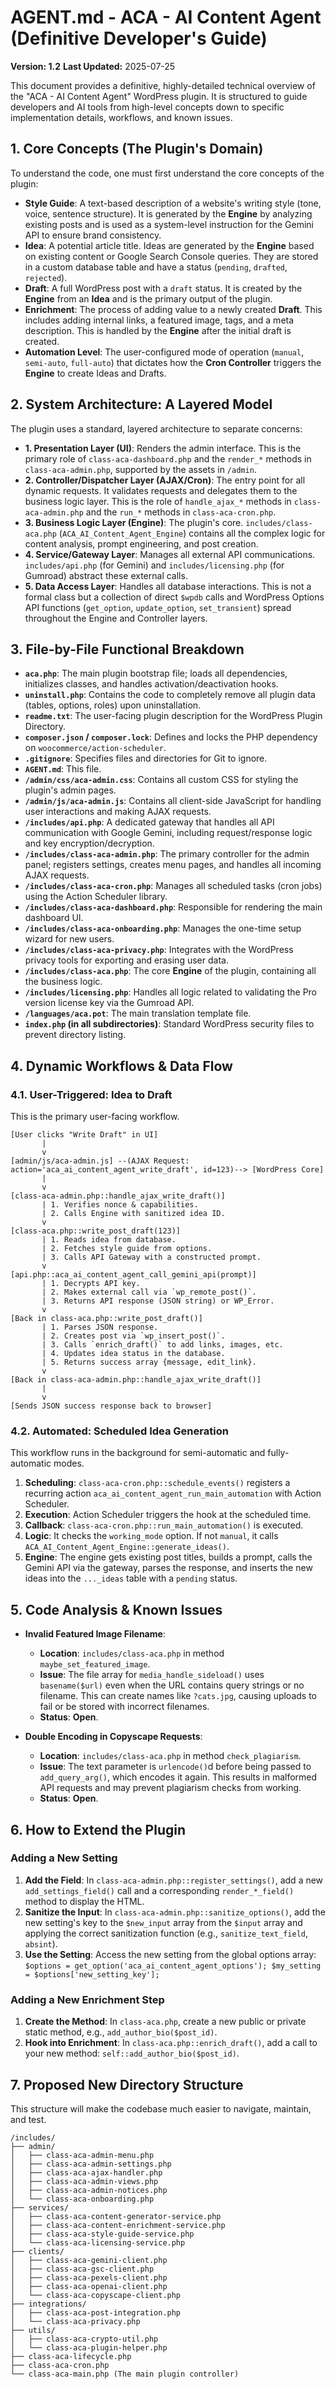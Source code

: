 # AGENT.md - ACA - AI Content Agent (Definitive Developer's Guide)

**Version: 1.2**
**Last Updated:** 2025-07-25

This document provides a definitive, highly-detailed technical overview of the "ACA - AI Content Agent" WordPress plugin. It is structured to guide developers and AI tools from high-level concepts down to specific implementation details, workflows, and known issues.

## 1. Core Concepts (The Plugin's Domain)

To understand the code, one must first understand the core concepts of the plugin:

-   **Style Guide**: A text-based description of a website's writing style (tone, voice, sentence structure). It is generated by the **Engine** by analyzing existing posts and is used as a system-level instruction for the Gemini API to ensure brand consistency.
-   **Idea**: A potential article title. Ideas are generated by the **Engine** based on existing content or Google Search Console queries. They are stored in a custom database table and have a status (`pending`, `drafted`, `rejected`).
-   **Draft**: A full WordPress post with a `draft` status. It is created by the **Engine** from an **Idea** and is the primary output of the plugin.
-   **Enrichment**: The process of adding value to a newly created **Draft**. This includes adding internal links, a featured image, tags, and a meta description. This is handled by the **Engine** after the initial draft is created.
-   **Automation Level**: The user-configured mode of operation (`manual`, `semi-auto`, `full-auto`) that dictates how the **Cron Controller** triggers the **Engine** to create Ideas and Drafts.

## 2. System Architecture: A Layered Model

The plugin uses a standard, layered architecture to separate concerns:

-   **1. Presentation Layer (UI)**: Renders the admin interface. This is the primary role of `class-aca-dashboard.php` and the `render_*` methods in `class-aca-admin.php`, supported by the assets in `/admin`.
-   **2. Controller/Dispatcher Layer (AJAX/Cron)**: The entry point for all dynamic requests. It validates requests and delegates them to the business logic layer. This is the role of `handle_ajax_*` methods in `class-aca-admin.php` and the `run_*` methods in `class-aca-cron.php`.
-   **3. Business Logic Layer (Engine)**: The plugin's core. `includes/class-aca.php` (`ACA_AI_Content_Agent_Engine`) contains all the complex logic for content analysis, prompt engineering, and post creation.
-   **4. Service/Gateway Layer**: Manages all external API communications. `includes/api.php` (for Gemini) and `includes/licensing.php` (for Gumroad) abstract these external calls.
-   **5. Data Access Layer**: Handles all database interactions. This is not a formal class but a collection of direct `$wpdb` calls and WordPress Options API functions (`get_option`, `update_option`, `set_transient`) spread throughout the Engine and Controller layers.

## 3. File-by-File Functional Breakdown

-   **`aca.php`**: The main plugin bootstrap file; loads all dependencies, initializes classes, and handles activation/deactivation hooks.
-   **`uninstall.php`**: Contains the code to completely remove all plugin data (tables, options, roles) upon uninstallation.
-   **`readme.txt`**: The user-facing plugin description for the WordPress Plugin Directory.
-   **`composer.json` / `composer.lock`**: Defines and locks the PHP dependency on `woocommerce/action-scheduler`.
-   **`.gitignore`**: Specifies files and directories for Git to ignore.
-   **`AGENT.md`**: This file.
-   **`/admin/css/aca-admin.css`**: Contains all custom CSS for styling the plugin's admin pages.
-   **`/admin/js/aca-admin.js`**: Contains all client-side JavaScript for handling user interactions and making AJAX requests.
-   **`/includes/api.php`**: A dedicated gateway that handles all API communication with Google Gemini, including request/response logic and key encryption/decryption.
-   **`/includes/class-aca-admin.php`**: The primary controller for the admin panel; registers settings, creates menu pages, and handles all incoming AJAX requests.
-   **`/includes/class-aca-cron.php`**: Manages all scheduled tasks (cron jobs) using the Action Scheduler library.
-   **`/includes/class-aca-dashboard.php`**: Responsible for rendering the main dashboard UI.
-   **`/includes/class-aca-onboarding.php`**: Manages the one-time setup wizard for new users.
-   **`/includes/class-aca-privacy.php`**: Integrates with the WordPress privacy tools for exporting and erasing user data.
-   **`/includes/class-aca.php`**: The core **Engine** of the plugin, containing all the business logic.
-   **`/includes/licensing.php`**: Handles all logic related to validating the Pro version license key via the Gumroad API.
-   **`/languages/aca.pot`**: The main translation template file.
-   **`index.php` (in all subdirectories)**: Standard WordPress security files to prevent directory listing.

## 4. Dynamic Workflows & Data Flow

### 4.1. User-Triggered: Idea to Draft
This is the primary user-facing workflow.

```
[User clicks "Write Draft" in UI]
       |
       v
[admin/js/aca-admin.js] --(AJAX Request: action='aca_ai_content_agent_write_draft', id=123)--> [WordPress Core]
       |
       v
[class-aca-admin.php::handle_ajax_write_draft()]
       | 1. Verifies nonce & capabilities.
       | 2. Calls Engine with sanitized idea ID.
       v
[class-aca.php::write_post_draft(123)]
       | 1. Reads idea from database.
       | 2. Fetches style guide from options.
       | 3. Calls API Gateway with a constructed prompt.
       v
[api.php::aca_ai_content_agent_call_gemini_api(prompt)]
       | 1. Decrypts API key.
       | 2. Makes external call via `wp_remote_post()`.
       | 3. Returns API response (JSON string) or WP_Error.
       v
[Back in class-aca.php::write_post_draft()]
       | 1. Parses JSON response.
       | 2. Creates post via `wp_insert_post()`.
       | 3. Calls `enrich_draft()` to add links, images, etc.
       | 4. Updates idea status in the database.
       | 5. Returns success array {message, edit_link}.
       v
[Back in class-aca-admin.php::handle_ajax_write_draft()]
       |
       v
[Sends JSON success response back to browser]
```

### 4.2. Automated: Scheduled Idea Generation
This workflow runs in the background for semi-automatic and fully-automatic modes.

1.  **Scheduling**: `class-aca-cron.php::schedule_events()` registers a recurring action `aca_ai_content_agent_run_main_automation` with Action Scheduler.
2.  **Execution**: Action Scheduler triggers the hook at the scheduled time.
3.  **Callback**: `class-aca-cron.php::run_main_automation()` is executed.
4.  **Logic**: It checks the `working_mode` option. If not `manual`, it calls `ACA_AI_Content_Agent_Engine::generate_ideas()`.
5.  **Engine**: The engine gets existing post titles, builds a prompt, calls the Gemini API via the gateway, parses the response, and inserts the new ideas into the `..._ideas` table with a `pending` status.

## 5. Code Analysis & Known Issues

-   **Invalid Featured Image Filename**:
    -   **Location**: `includes/class-aca.php` in method `maybe_set_featured_image`.
    -   **Issue**: The file array for `media_handle_sideload()` uses `basename($url)` even when the URL contains query strings or no filename. This can create names like `?cats.jpg`, causing uploads to fail or be stored with incorrect filenames.
    -   **Status**: **Open**.

-   **Double Encoding in Copyscape Requests**:
    -   **Location**: `includes/class-aca.php` in method `check_plagiarism`.
    -   **Issue**: The text parameter is `urlencode()`d before being passed to `add_query_arg()`, which encodes it again. This results in malformed API requests and may prevent plagiarism checks from working.
    -   **Status**: **Open**.

## 6. How to Extend the Plugin

### Adding a New Setting
1.  **Add the Field**: In `class-aca-admin.php::register_settings()`, add a new `add_settings_field()` call and a corresponding `render_*_field()` method to display the HTML.
2.  **Sanitize the Input**: In `class-aca-admin.php::sanitize_options()`, add the new setting's key to the `$new_input` array from the `$input` array and applying the correct sanitization function (e.g., `sanitize_text_field`, `absint`).
3.  **Use the Setting**: Access the new setting from the global options array: `$options = get_option('aca_ai_content_agent_options'); $my_setting = $options['new_setting_key'];`

### Adding a New Enrichment Step
1.  **Create the Method**: In `class-aca.php`, create a new public or private static method, e.g., `add_author_bio($post_id)`.
2.  **Hook into Enrichment**: In `class-aca.php::enrich_draft()`, add a call to your new method: `self::add_author_bio($post_id)`.

## 7. Proposed New Directory Structure

This structure will make the codebase much easier to navigate, maintain, and test.

```
/includes/
├── admin/
│   ├── class-aca-admin-menu.php
│   ├── class-aca-admin-settings.php
│   ├── class-aca-ajax-handler.php
│   ├── class-aca-admin-views.php
│   ├── class-aca-admin-notices.php
│   └── class-aca-onboarding.php
├── services/
│   ├── class-aca-content-generator-service.php
│   ├── class-aca-content-enrichment-service.php
│   ├── class-aca-style-guide-service.php
│   └── class-aca-licensing-service.php
├── clients/
│   ├── class-aca-gemini-client.php
│   ├── class-aca-gsc-client.php
│   ├── class-aca-pexels-client.php
│   ├── class-aca-openai-client.php
│   └── class-aca-copyscape-client.php
├── integrations/
│   ├── class-aca-post-integration.php
│   └── class-aca-privacy.php
├── utils/
│   ├── class-aca-crypto-util.php
│   └── class-aca-plugin-helper.php
├── class-aca-lifecycle.php
├── class-aca-cron.php
└── class-aca-main.php (The main plugin controller)
```